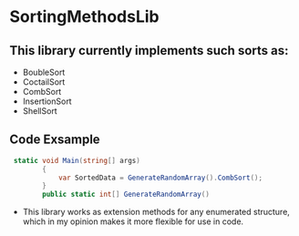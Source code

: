 # SortingMethodsLib

## This library currently implements such sorts as:
- BoubleSort
- CoctailSort
- CombSort
- InsertionSort
- ShellSort

## Code Exsample
```C#
 static void Main(string[] args)
        {
            var SortedData = GenerateRandomArray().CombSort();
        }
        public static int[] GenerateRandomArray()
```
- This library works as extension methods for any enumerated structure, which in my opinion makes it more flexible for use in code.
